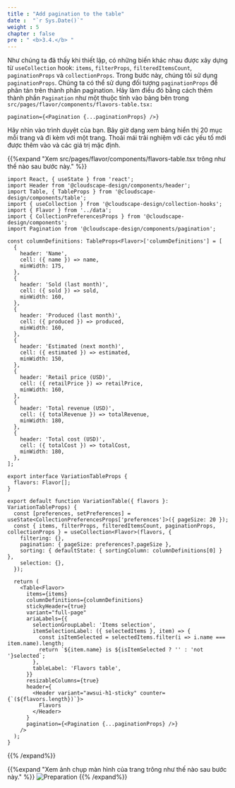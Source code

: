 ```yaml
---
title : "Add pagination to the table"
date :  "`r Sys.Date()`" 
weight : 5 
chapter : false
pre : " <b>3.4.</b> "
---
```

Như chúng ta đã thấy khi thiết lập, có những biến khác nhau được xây dựng từ ``useCollection`` hook: ``items``, ``filterProps``, ``filteredItemsCount``, ``paginationProps`` và ``collectionProps``. Trong bước này, chúng tôi sử dụng ``paginationProps``. Chúng ta có thể sử dụng đối tượng ``paginationProps`` để phân tán trên thành phần pagination. Hãy làm điều đó bằng cách thêm thành phần ``Pagination`` như một thuộc tính vào bảng bên trong ``src/pages/flavor/components/flavors-table.tsx:``

```pagination={<Pagination {...paginationProps} />}```

Hãy nhìn vào trình duyệt của bạn. Bây giờ dạng xem bảng hiển thị 20 mục mỗi trang và đi kèm với một trang. Thoải mái trải nghiệm với các yếu tố mới được thêm vào và các giá trị mặc định.

{{%expand "Xem src/pages/flavor/components/flavors-table.tsx trông như thế nào sau bước này." %}}
```
import React, { useState } from 'react';
import Header from '@cloudscape-design/components/header';
import Table, { TableProps } from '@cloudscape-design/components/table';
import { useCollection } from '@cloudscape-design/collection-hooks';
import { Flavor } from '../data';
import { CollectionPreferencesProps } from '@cloudscape-design/components';
import Pagination from '@cloudscape-design/components/pagination';

const columnDefinitions: TableProps<Flavor>['columnDefinitions'] = [
  {
    header: 'Name',
    cell: ({ name }) => name,
    minWidth: 175,
  },
  {
    header: 'Sold (last month)',
    cell: ({ sold }) => sold,
    minWidth: 160,
  },
  {
    header: 'Produced (last month)',
    cell: ({ produced }) => produced,
    minWidth: 160,
  },
  {
    header: 'Estimated (next month)',
    cell: ({ estimated }) => estimated,
    minWidth: 150,
  },
  {
    header: 'Retail price (USD)',
    cell: ({ retailPrice }) => retailPrice,
    minWidth: 160,
  },
  {
    header: 'Total revenue (USD)',
    cell: ({ totalRevenue }) => totalRevenue,
    minWidth: 180,
  },
  {
    header: 'Total cost (USD)',
    cell: ({ totalCost }) => totalCost,
    minWidth: 180,
  },
];

export interface VariationTableProps {
  flavors: Flavor[];
}

export default function VariationTable({ flavors }: VariationTableProps) {
  const [preferences, setPreferences] = useState<CollectionPreferencesProps['preferences']>({ pageSize: 20 });
  const { items, filterProps, filteredItemsCount, paginationProps, collectionProps } = useCollection<Flavor>(flavors, {
    filtering: {},
    pagination: { pageSize: preferences?.pageSize },
    sorting: { defaultState: { sortingColumn: columnDefinitions[0] } },
    selection: {},
  });

  return (
    <Table<Flavor>
      items={items}
      columnDefinitions={columnDefinitions}
      stickyHeader={true}
      variant="full-page"
      ariaLabels={{
        selectionGroupLabel: 'Items selection',
        itemSelectionLabel: ({ selectedItems }, item) => {
          const isItemSelected = selectedItems.filter(i => i.name === item.name).length;
          return `${item.name} is ${isItemSelected ? '' : 'not '}selected`;
        },
        tableLabel: 'Flavors table',
      }}
      resizableColumns={true}
      header={
        <Header variant="awsui-h1-sticky" counter={`(${flavors.length})`}>
          Flavors
        </Header>
      }
      pagination={<Pagination {...paginationProps} />}
    />
  );
}
```
{{% /expand%}}

{{%expand "Xem ảnh chụp màn hình của trang trông như thế nào sau bước này." %}}
![Preparation](/images/16.png?false&width=90pc)
{{% /expand%}}
